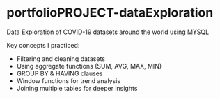 # portfolioPROJECT-dataExploration

Data Exploration of COVID-19 datasets around the world using MYSQL

Key concepts I practiced:
- Filtering and cleaning datasets
- Using aggregate functions (SUM, AVG, MAX, MIN)
- GROUP BY & HAVING clauses
- Window functions for trend analysis
- Joining multiple tables for deeper insights
